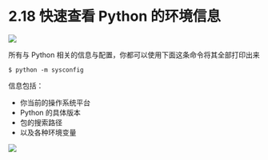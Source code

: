 # 2.18 快速查看 Python 的环境信息

![](http://image.iswbm.com/20200804124133.png)

所有与 Python 相关的信息与配置，你都可以使用下面这条命令将其全部打印出来

```shell
$ python -m sysconfig
```

信息包括：

-   你当前的操作系统平台
-   Python 的具体版本
-   包的搜索路径
-   以及各种环境变量

![](http://image.iswbm.com/20210504114516.png)

